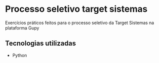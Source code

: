 # Processo seletivo target sistemas
Exercícios práticos feitos para o processo seletivo da Target Sistemas na plataforma Gupy

## Tecnologias utilizadas
- Python
